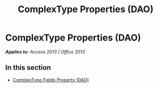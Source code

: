 ﻿---
title: ComplexType Properties (DAO)
TOCTitle: Properties
ms:assetid: 727a5392-c3cd-4fc1-8766-12b21be7bdbd
ms:mtpsurl: https://msdn.microsoft.com/en-us/library/Dn160987(v=office.15)
ms:contentKeyID: 52072951
ms.date: 09/18/2015
mtps_version: v=office.15
---

# ComplexType Properties (DAO)


_**Applies to:** Access 2013 | Office 2013_

## In this section

  - [ComplexType.Fields Property (DAO)](complextype-fields-property-dao.md)

